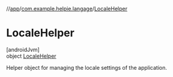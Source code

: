 //[app](../../../index.md)/[com.example.helpie.langage](../index.md)/[LocaleHelper](index.md)

# LocaleHelper

[androidJvm]\
object [LocaleHelper](index.md)

Helper object for managing the locale settings of the application.
